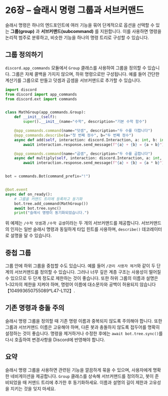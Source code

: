 # 26장 – 슬래시 명령 그룹과 서브커맨드

슬래시 명령은 하나의 엔드포인트에 여러 기능을 묶어 단계적으로 옵션을 선택할 수 있는 **그룹(group)** 과 **서브커맨드(subcommand)** 를 지원합니다. 이를 사용하면 명령을 논리적 범주로 분류하고, 비슷한 기능을 하나의 명령 트리로 구성할 수 있습니다.

## 그룹 정의하기

`discord.app_commands` 모듈에서 `Group` 클래스를 사용하여 그룹을 정의할 수 있습니다. 그룹은 자체 콜백을 가지지 않으며, 하위 명령으로만 구성됩니다. 예를 들어 간단한 계산기를 그룹으로 만들고 덧셈과 곱셈을 서브커맨드로 추가할 수 있습니다.

```python
import discord
from discord import app_commands
from discord.ext import commands


class MathGroup(app_commands.Group):
    def __init__(self):
        super().__init__(name="수학", description="기본 수학 함수")

    @app_commands.command(name="덧셈", description="두 수를 더합니다")
    @app_commands.describe(a="첫 번째 정수", b="두 번째 정수")
    async def add(self, interaction: discord.Interaction, a: int, b: int):
        await interaction.response.send_message(f"{a} + {b} = {a + b}")

    @app_commands.command(name="곱셈", description="두 수를 곱합니다")
    async def multiply(self, interaction: discord.Interaction, a: int, b: int):
        await interaction.response.send_message(f"{a} × {b} = {a * b}")


bot = commands.Bot(command_prefix="!")


@bot.event
async def on_ready():
    # 그룹을 커맨드 트리에 등록하고 동기화
    bot.tree.add_command(MathGroup())
    await bot.tree.sync()
    print("슬래시 명령이 동기화되었습니다.")
```

위 예제는 `/수학 덧셈`과 `/수학 곱셈`이라는 두 개의 서브커맨드를 제공합니다. 서브커맨드의 인자는 일반 슬래시 명령과 동일하게 타입 힌트를 사용하며, `describe()` 데코레이터로 설명을 달 수 있습니다.

## 중첩 그룹

그룹 안에 하위 그룹을 중첩할 수도 있습니다. 예를 들어 `/관리 사용자 제거`와 같이 두 단계의 서브커맨드를 정의할 수 있습니다. 그러나 너무 깊은 계층 구조는 사용성이 떨어질 수 있으므로 두 단계 정도로 제한하는 것이 좋습니다. 또한 하위 그룹의 이름과 설명은 1–32자의 제한을 지켜야 하며, 명령어 이름에 대소문자와 공백이 허용되지 않습니다【104993650755089†L47-L112】.

## 기존 명령과 충돌 주의

슬래시 명령 그룹을 정의할 때 기존 명령 이름과 중복되지 않도록 주의해야 합니다. 또한 그룹과 서브커맨드 이름은 고유해야 하며, 다른 봇과 충돌하지 않도록 접두어를 명확히 설정하는 것이 좋습니다. 명령을 제거하거나 수정한 후에는 `await bot.tree.sync()`를 다시 호출하여 변경사항을 Discord에 반영해야 합니다.

## 요약

슬래시 명령 그룹을 사용하면 관련된 기능을 깔끔하게 묶을 수 있으며, 사용자에게 명확한 네비게이션을 제공합니다. `Group` 클래스를 상속해 서브커맨드를 정의하고, 봇이 준비되었을 때 커맨드 트리에 추가한 후 동기화하세요. 이름과 설명의 길이 제한과 고유성을 지키는 것을 잊지 마세요.

